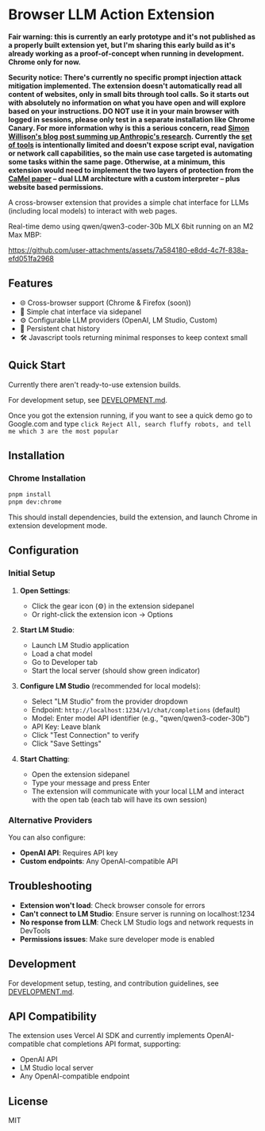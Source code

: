 # Browser LLM Action Extension

**Fair warning: this is currently an early prototype and it's not published as a properly built extension yet, but I'm sharing this early build as it's already working as a proof-of-concept when running in development. Chrome only for now.**

**Security notice: There's currently no specific prompt injection attack mitigation implemented. The extension doesn't automatically read all content of websites, only in small bits through tool calls. So it starts out with absolutely no information on what you have open and will explore based on your instructions. DO NOT use it in your main browser with logged in sessions, please only test in a separate installation like Chrome Canary. For more information why is this a serious concern, read [Simon Willison's blog post summing up Anthropic's research](https://simonwillison.net/2025/Aug/26/piloting-claude-for-chrome/). Currently the [set of tools](./utils/llm-helper.ts) is intentionally limited and doesn't expose script eval, navigation or network call capabilities, so the main use case targeted is automating some tasks within the same page. Otherwise, at a minimum, this extension would need to implement the two layers of protection from the [CaMel paper](https://simonwillison.net/2025/Apr/11/camel/) – dual LLM architecture with a custom interpreter – plus website based permissions.**

A cross-browser extension that provides a simple chat interface for LLMs (including local models) to interact with web pages.

Real-time demo using qwen/qwen3-coder-30b MLX 6bit running on an M2 Max MBP:

https://github.com/user-attachments/assets/7a584180-e8dd-4c7f-838a-efd051fa2968

## Features

- 🌐 Cross-browser support (Chrome & Firefox (soon))  
- 💬 Simple chat interface via sidepanel
- ⚙️ Configurable LLM providers (OpenAI, LM Studio, Custom)
- 💾 Persistent chat history
- 🛠️ Javascript tools returning minimal responses to keep context small

## Quick Start

Currently there aren't ready-to-use extension builds.

For development setup, see [DEVELOPMENT.md](DEVELOPMENT.md).

Once you got the extension running, if you want to see a quick demo go to Google.com and type `click Reject All, search fluffy robots, and tell me which 3 are the most popular`

## Installation

### Chrome Installation

```sh
pnpm install
pnpm dev:chrome
```

This should install dependencies, build the extension, and launch Chrome in extension development mode.

## Configuration

### Initial Setup

1. **Open Settings**:
   - Click the gear icon (⚙️) in the extension sidepanel
   - Or right-click the extension icon → Options

2. **Start LM Studio**:
   - Launch LM Studio application
   - Load a chat model
   - Go to Developer tab
   - Start the local server (should show green indicator)

3. **Configure LM Studio** (recommended for local models):
   - Select "LM Studio" from the provider dropdown
   - Endpoint: `http://localhost:1234/v1/chat/completions` (default)
   - Model: Enter model API identifier (e.g., "qwen/qwen3-coder-30b")
   - API Key: Leave blank
   - Click "Test Connection" to verify
   - Click "Save Settings"

4. **Start Chatting**:
   - Open the extension sidepanel
   - Type your message and press Enter
   - The extension will communicate with your local LLM and interact with the open tab (each tab will have its own session)

### Alternative Providers

You can also configure:

- **OpenAI API**: Requires API key
- **Custom endpoints**: Any OpenAI-compatible API

## Troubleshooting

- **Extension won't load**: Check browser console for errors
- **Can't connect to LM Studio**: Ensure server is running on localhost:1234
- **No response from LLM**: Check LM Studio logs and network requests in DevTools
- **Permissions issues**: Make sure developer mode is enabled

## Development

For development setup, testing, and contribution guidelines, see [DEVELOPMENT.md](DEVELOPMENT.md).

## API Compatibility

The extension uses Vercel AI SDK and currently implements OpenAI-compatible chat completions API format, supporting:

- OpenAI API
- LM Studio local server
- Any OpenAI-compatible endpoint

## License

MIT
